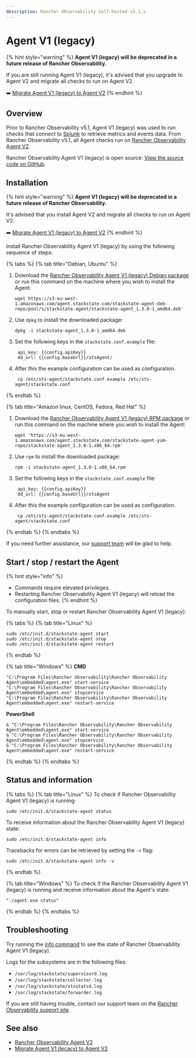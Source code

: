 ```yaml
---
description: Rancher Observability Self-hosted v5.1.x 
---
```


# Agent V1 \(legacy\)

{% hint style="warning" %}
**Agent V1 (legacy) will be deprecated in a future release of Rancher Observability.** 

If you are still running Agent V1 (legacy), it's advised that you upgrade to Agent V2 and migrate all checks to run on Agent V2.

➡️ [Migrate Agent V1 (legacy) to Agent V2](/setup/agent/migrate-agent-v1-to-v2/)
{% endhint %}

## Overview

Prior to Rancher Observability v5.1, Agent V1 (legacy) was used to run checks that connect to [Splunk](/stackpacks/integrations/splunk/splunk_stackpack.md) to retrieve metrics and events data. From Rancher Observability v5.1, all Agent checks run on [Rancher Observability Agent V2](about-stackstate-agent.md).

Rancher Observability Agent V1 (legacy) is open source: [View the source code on GitHub](https://github.com/StackVista/sts-agent).

## Installation

{% hint style="warning" %}
**Agent V1 (legacy) will be deprecated in a future release of Rancher Observability.** 

It's advised that you install Agent V2 and migrate all checks to run on Agent V2.

➡️ [Migrate Agent V1 (legacy) to Agent V2](/setup/agent/migrate-agent-v1-to-v2/)
{% endhint %}

Install Rancher Observability Agent V1 (legacy) by using the following sequence of steps:

{% tabs %}
{% tab title="Debian, Ubuntu" %}
1. Download the [Rancher Observability Agent V1 \(legacy\) Debian package](https://l.stackstate.com/stackstate-agent-1-deb-latest) or run this command on the machine where you wish to install the Agent:

   ```text
   wget https://s3-eu-west-1.amazonaws.com/agent.stackstate.com/stackstate-agent-deb-repo/pool/s/stackstate-agent/stackstate-agent_1.3.0-1_amd64.deb'
   ```

2. Use `dpkg` to install the downloaded package:

   ```text
   dpkg -i stackstate-agent_1.3.0-1_amd64.deb
   ```

3. Set the following keys in the `stackstate.conf.example` file:

   ```text
    api_key: {{config.apiKey}}
    dd_url: {{config.baseUrl}}/stsAgent/
   ```

4. After this the example configuration can be used as configuration.

   ```text
    cp /etc/sts-agent/stackstate.conf.example /etc/sts-agent/stackstate.conf
   ```
{% endtab %}

{% tab title="Amazon linux, CentOS, Fedora, Red Hat" %}
1. Download the [Rancher Observability Agent V1 \(legacy\) RPM package](https://l.stackstate.com/stackstate-agent-1-rpm-latest) or run this command on the machine where you wish to install the Agent:

   ```text
   wget 'https://s3-eu-west-1.amazonaws.com/agent.stackstate.com/stackstate-agent-yum-repo/stackstate-agent_1.3.0-1.x86_64.rpm'
   ```

2. Use `rpm` to install the downloaded package:

   ```text
   rpm -i stackstate-agent_1.3.0-1.x86_64.rpm
   ```

3. Set the following keys in the `stackstate.conf.example` file:

   ```text
    api_key: {{config.apiKey}}
    dd_url: {{config.baseUrl}}/stsAgent
   ```

4. After this the example configuration can be used as configuration.

   ```text
    cp /etc/sts-agent/stackstate.conf.example /etc/sts-agent/stackstate.conf
   ```
{% endtab %}
{% endtabs %}

If you need further assistance, our [support team](https://support.stackstate.com/hc/en-us) will be glad to help.

## Start / stop / restart the Agent

{% hint style="info" %}
* Commands require elevated privileges.
* Restarting Rancher Observability Agent V1 (legacy) will reload the configuration files.
{% endhint %}

To manually start, stop or restart Rancher Observability Agent V1 (legacy):

{% tabs %}
{% tab title="Linux" %}
```text
sudo /etc/init.d/stackstate-agent start
sudo /etc/init.d/stackstate-agent stop
sudo /etc/init.d/stackstate-agent restart
```
{% endtab %}

{% tab title="Windows" %}
**CMD**

```text
"C:\Program Files\Rancher Observability\Rancher Observability Agent\embedded\agent.exe" start-service
"C:\Program Files\Rancher Observability\Rancher Observability Agent\embedded\agent.exe" stopservice
"C:\Program Files\Rancher Observability\Rancher Observability Agent\embedded\agent.exe" restart-service
```

**PowerShell**

```text
& "C:\Program Files\Rancher Observability\Rancher Observability Agent\embedded\agent.exe" start-service
& "C:\Program Files\Rancher Observability\Rancher Observability Agent\embedded\agent.exe" stopservice
& "C:\Program Files\Rancher Observability\Rancher Observability Agent\embedded\agent.exe" restart-service
```
{% endtab %}
{% endtabs %}

## Status and information

{% tabs %}
{% tab title="Linux" %}
To check if Rancher Observability Agent V1 (legacy) is running:

```text
sudo /etc/init.d/stackstate-agent status
```

To receive information about the Rancher Observability Agent V1 (legacy) state:

```text
sudo /etc/init.d/stackstate-agent info
```

Tracebacks for errors can be retrieved by setting the `-v` flag:

```text
sudo /etc/init.d/stackstate-agent info -v
```
{% endtab %}

{% tab title="Windows" %}
To check if the Rancher Observability Agent V1 (legacy) is running and receive information about the Agent's state:

```text
"./agent.exe status"
```
{% endtab %}
{% endtabs %}

## Troubleshooting

Try running the [info command](agent-v1.md#status-and-information) to see the state of Rancher Observability Agent V1 (legacy).

Logs for the subsystems are in the following files:

* `/var/log/stackstate/supervisord.log`
* `/var/log/stackstate/collector.log`
* `/var/log/stackstate/stsstatsd.log`
* `/var/log/stackstate/forwarder.log`

If you are still having trouble, contact our support team on the [Rancher Observability support site](http://support.stackstate.com/).

## See also

* [Rancher Observability Agent V2](/setup/agent/about-stackstate-agent.md)
* [Migrate Agent V1 \(lecacy\) to Agent V2](/setup/agent/migrate-agent-v1-to-v2/)

